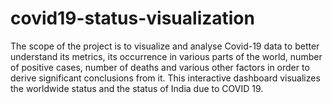 # covid19-status-visualization
The scope of the project is to visualize and analyse Covid-19 data to better understand 
its metrics, its occurrence in various parts of the world, number of positive cases, 
number of deaths and various other factors in order to derive significant conclusions 
from it. 
This interactive dashboard visualizes the worldwide status and the status of India due to COVID 19.
